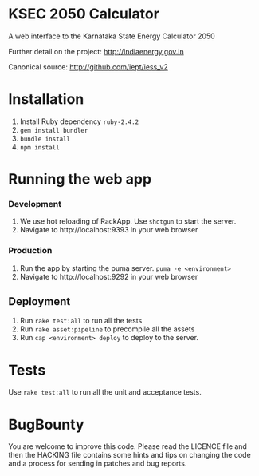 # KSEC 2050 Calculator

A web interface to the Karnataka State Energy Calculator 2050

Further detail on the project:
http://indiaenergy.gov.in

Canonical source:
http://github.com/iept/iess_v2

# Installation

1. Install Ruby dependency `ruby-2.4.2`
2. `gem install bundler`
3. `bundle install`
4. `npm install`

# Running the web app

### Development

  1. We use hot reloading of RackApp. Use `shotgun` to start the server.
  2. Navigate to http://localhost:9393 in your web browser

### Production

  1. Run the app by starting the puma server. `puma -e <environment>`
  2. Navigate to http://localhost:9292 in your web browser

## Deployment

  1. Run `rake test:all` to run all the tests
  2. Run `rake asset:pipeline` to precompile all the assets  
  3. Run `cap <environment> deploy` to deploy to the server.

# Tests

Use `rake test:all` to run all the unit and acceptance tests.

# BugBounty

You are welcome to improve this code. Please read the LICENCE file and then the HACKING file contains some hints and tips on changing the code and a process for sending in patches and bug reports.
